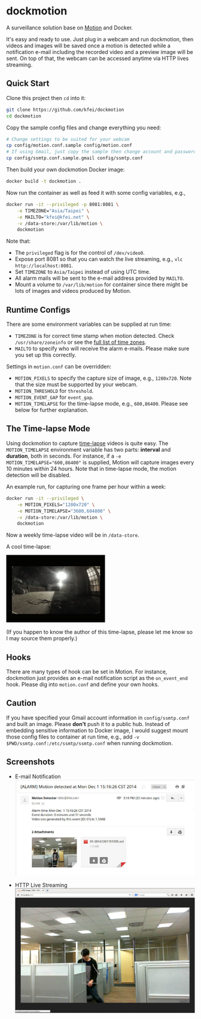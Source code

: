 # dockmotion

A surveillance solution base on
[Motion](http://www.lavrsen.dk/foswiki/bin/view/Motion/WebHome) and Docker.

It's easy and ready to use. Just plug in a webcam and run dockmotion, then
videos and images will be saved once a motion is detected while a notification
e-mail including the recorded video and a preview image will be sent. On top of
that, the webcam can be accessed anytime via HTTP lives streaming.

## Quick Start

Clone this project then `cd` into it:
```bash
git clone https://github.com/kfei/dockmotion
cd dockmotion
```

Copy the sample config files and change everything you need:
```bash
# Change settings to be suited for your webcam
cp config/motion.conf.sample config/motion.conf
# If using Gmail, just copy the sample then change account and password
cp config/ssmtp.conf.sample.gmail config/ssmtp.conf
```

Then build your own dockmotion Docker image:
```bash
docker build -t dockmotion .
```

Now run the container as well as feed it with some config variables, e.g.,
```bash
docker run -it --privileged -p 8081:8081 \
    -e TIMEZONE="Asia/Taipei" \
    -e MAILTO="kfei@kfei.net" \
    -v /data-store:/var/lib/motion \
    dockmotion
```

Note that:
  - The `privileged` flag is for the control of `/dev/video0`.
  - Expose port 8081 so that you can watch the live streaming, e.g., `vlc
    http://localhost:8081`.
  - Set `TIMEZONE` to `Asia/Taipei` instead of using UTC time.
  - All alarm mails will be sent to the e-mail address provided by `MAILTO`.
  - Mount a volume to `/var/lib/motion` for container since there might be lots
    of images and videos produced by Motion.

## Runtime Configs

There are some environment variables can be supplied at run time:
  - `TIMEZONE` is for correct time stamp when motion detected. Check
    `/usr/share/zoneinfo` or see the [full list of time
    zones](http://en.wikipedia.org/wiki/List_of_tz_database_time_zones).
  - `MAILTO` to specify who will receive the alarm e-mails. Please make sure
    you set up this correctly.

Settings in `motion.conf` can be overridden:
  - `MOTION_PIXELS` to specify the capture size of image, e.g., `1280x720`.
    Note that the size must be supported by your webcam.
  - `MOTION_THRESHOLD` for `threshold`.
  - `MOTION_EVENT_GAP` for `event_gap`.
  - `MOTION_TIMELAPSE` for the time-lapse mode, e.g., `600,86400`. Please see
    below for further explanation.

## The Time-lapse Mode

Using dockmotion to capture
[time-lapse](http://en.wikipedia.org/wiki/Time-lapse_photography) videos is
quite easy. The `MOTION_TIMELAPSE` environment variable has two parts:
**interval** and **duration**, both in seconds. For instance, if a `-e
MOTION_TIMELAPSE="600,86400"` is supplied, Motion will capture images every 10
minutes within 24 hours. Note that in time-lapse mode, the motion detection
will be disabled.

An example run, for capturing one frame per hour within a week:
```bash
docker run -it --privileged \
    -e MOTION_PIXELS="1280x720" \
    -e MOTION_TIMELAPSE="3600,604800" \
    -v /data-store:/var/lib/motion \
    dockmotion
```
Now a weekly time-lapse video will be in `/data-store`.

A cool time-lapse:

![GIF](.screenshots/timelapse.gif?raw=true)

(If you happen to know the author of this time-lapse, please let me know so I
may source them properly.)

## Hooks

There are many types of hook can be set in Motion. For instance,
dockmotion just provides an e-mail notification script as the `on_event_end`
hook. Please dig into `motion.conf` and define your own hooks.

## Caution

If you have specified your Gmail account information in `config/ssmtp.conf` and
built an image. Please **don't** push it to a public hub. Instead of embedding
sensitive information to Docker image, I would suggest mount those config files
to container at run time, e.g., add `-v $PWD/ssmtp.conf:/etc/ssmtp/ssmtp.conf`
when running dockmotion.

## Screenshots

- E-mail Notification
![Image](.screenshots/scrot1.jpg?raw=true)

- HTTP Live Streaming
![Image](.screenshots/scrot2.jpg?raw=true)
